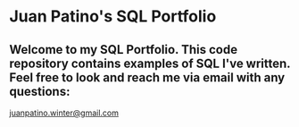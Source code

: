 # Juan Patino's SQL Portfolio
## Welcome to my SQL Portfolio. This code repository contains examples of SQL I've written. Feel free to look and reach me via email with any questions:
juanpatino.winter@gmail.com

